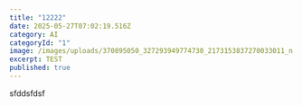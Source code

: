 ```yaml
---
title: "12222"
date: 2025-05-27T07:02:19.516Z
category: AI
categoryId: "1"
image: /images/uploads/370895050_327293949774730_2173153837270033011_n.jpg
excerpt: TEST
published: true
---
```

sfddsfdsf
